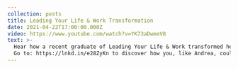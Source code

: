 ```yaml
---
collection: posts
title: Leading Your Life & Work Transformation
date: 2021-04-22T17:00:00.000Z
video: https://www.youtube.com/watch?v=YK73aDweeV8
text: >-
  Hear how a recent graduate of Leading Your Life & Work transformed her job and family life in lasting ways: https://lnkd.in/ebGgy8Q
  Go to: https://lnkd.in/e28ZyKn to discover how you, like Andrea, could gain "...great strategies to tap into my true talents, confidence, and flow so everything works in sync." Join us on April 15th to finally become the change you've always wanted to be.
---
```

 